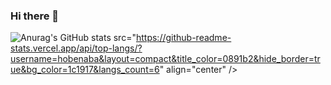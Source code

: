 ### Hi there 👋
![Anurag's GitHub stats](https://github-readme-stats.vercel.app/api?username=hobenaba&show_icons=true&theme=radical)
src="https://github-readme-stats.vercel.app/api/top-langs/?username=hobenaba&layout=compact&title_color=0891b2&hide_border=true&bg_color=1c1917&langs_count=6" align="center" /></div> 
<!--
**hobenaba/hobenaba** is a ✨ _special_ ✨ repository because its `README.md` (this file) appears on your GitHub profile.

Here are some ideas to get you started:

- 🔭 I’m currently working on ...
- 🌱 I’m currently learning ...
- 👯 I’m looking to collaborate on ...
- 🤔 I’m looking for help with ...
- 💬 Ask me about ...
- 📫 How to reach me: ...
- 😄 Pronouns: ...
- ⚡ Fun fact: ...
-->
